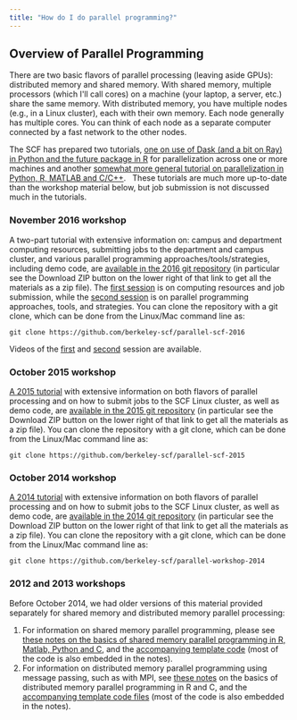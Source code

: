 ```yaml
---
title: "How do I do parallel programming?"
---
```

## Overview of Parallel Programming

There are two basic flavors of parallel processing (leaving aside GPUs):
distributed memory and shared memory. With shared memory, multiple
processors (which I'll call cores) on a machine (your laptop, a server,
etc.) share the same memory. With distributed memory, you have multiple
nodes (e.g., in a Linux cluster), each with their own memory. Each node
generally has multiple cores. You can think of each node as a separate
computer connected by a fast network to the other nodes.

The SCF has prepared two tutorials, [one on use of Dask (and a bit on
Ray) in Python and the future package in
R](https://computing.stat.berkeley.edu/tutorial-dask-future) for
parallelization across one or more machines and another [somewhat more
general tutorial on parallelization in Python, R, MATLAB and
C/C++](https://computing.stat.berkeley.edu/tutorial-parallelization).   These
tutorials are much more up-to-date than the workshop material below, but
job submission is not discussed much in the tutorials.

### November 2016 workshop

A two-part tutorial with extensive information on: campus and department
computing resources, submitting jobs to the department and campus
cluster, and various parallel programming approaches/tools/strategies,
including demo code, are [available in the 2016 git
repository](https://github.com/berkeley-scf/parallel-scf-2016) (in
particular see the Download ZIP button on the lower right of that link
to get all the materials as a zip file). The [first
session](https://rawgit.com/berkeley-scf/parallel-scf-2016/master/session1.html)
is on computing resources and job submission, while the [second
session](https://rawgit.com/berkeley-scf/parallel-scf-2016/master/session2.html)
is on parallel programming approaches, tools, and strategies. You can
clone the repository with a git clone, which can be done from the
Linux/Mac command line as:

    git clone https://github.com/berkeley-scf/parallel-scf-2016

Videos of the [first](https://youtu.be/M2rHK3z8Sr0) and
[second](https://youtu.be/0z6Tx5obs_M) session are available.

### October 2015 workshop

[A 2015
tutorial](https://rawgit.com/berkeley-scf/parallel-scf-2015/master/parallel.html)
with extensive information on both flavors of parallel processing and on
how to submit jobs to the SCF Linux cluster, as well as demo code, are
[available in the 2015 git
repository](https://github.com/berkeley-scf/parallel-scf-2015) (in
particular see the Download ZIP button on the lower right of that link
to get all the materials as a zip file). You can clone the repository
with a git clone, which can be done from the Linux/Mac command line as:

    git clone https://github.com/berkeley-scf/parallel-scf-2015

### October 2014 workshop

[A 2014
tutorial](https://www.stat.berkeley.edu/scf/paciorek-parallel-2014.pdf)
with extensive information on both flavors of parallel processing and on
how to submit jobs to the SCF Linux cluster, as well as demo code, are
[available in the 2014 git
repository](https://github.com/berkeley-scf/parallel-workshop-2014) (in
particular see the Download ZIP button on the lower right of that link
to get all the materials as a zip file). You can clone the repository
with a git clone, which can be done from the Linux/Mac command line as:

    git clone https://github.com/berkeley-scf/parallel-workshop-2014

### 2012 and 2013 workshops

Before October 2014, we had older versions of this material provided
separately for shared memory and distributed memory parallel processing:

1.  For information on shared memory parallel programming, please see
    [these notes on the basics of shared memory parallel programming in
    R, Matlab, Python and
    C](https://www.stat.berkeley.edu/scf/paciorek-parallelWorkshop.pdf),
    and the [accompanying template
    code](https://www.stat.berkeley.edu/scf/paciorek-parallelWorkshopCode.zip) (most
    of the code is also embedded in the notes).
2.  For information on distributed memory parallel programming using
    message passing, such as with MPI, see [these
    notes](https://www.stat.berkeley.edu/scf/paciorek-distribComp.pdf) on
    the basics of distributed memory parallel programming in R and C,
    and the [accompanying template code
    files](https://www.stat.berkeley.edu/scf/paciorek-distribCompCode.zip)
    (most of the code is also embedded in the notes).
